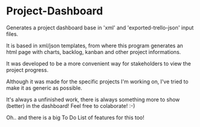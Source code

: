 # Project-Dashboard
Generates a project dashboard base in 'xml' and 'exported-trello-json' input files.

It is based in xml/json templates, from where this program generates an html page with charts, backlog, kanban and other project informations.

It was developed to be a more convenient way for stakeholders to view the project progress.

Although it was made for the specific projects I'm working on, I've tried to make it as generic as possible.

It's always a unfinished work, there is always something more to show (better) in the dashboard!
Feel free to colaborate!  :-)

Oh.. and there is a big To Do List of features for this too!

